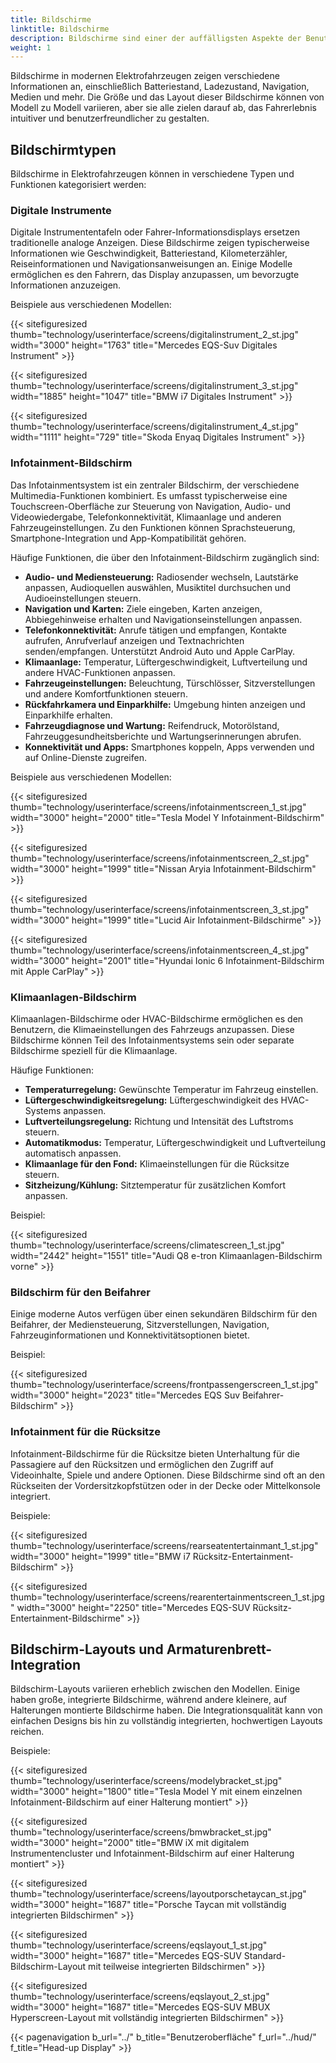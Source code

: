```yaml
---
title: Bildschirme
linktitle: Bildschirme
description: Bildschirme sind einer der auffälligsten Aspekte der Benutzeroberflächen moderner Elektrofahrzeuge, von kleinen Anzeigen, die grundlegende Informationen anzeigen, bis hin zu großen Touchscreens, die das Armaturenbrett dominieren.
weight: 1
---
```

<!-- markdownlint-disable MD033 -->

Bildschirme in modernen Elektrofahrzeugen zeigen verschiedene Informationen an, einschließlich Batteriestand, Ladezustand, Navigation, Medien und mehr. Die Größe und das Layout dieser Bildschirme können von Modell zu Modell variieren, aber sie alle zielen darauf ab, das Fahrerlebnis intuitiver und benutzerfreundlicher zu gestalten.

## Bildschirmtypen

Bildschirme in Elektrofahrzeugen können in verschiedene Typen und Funktionen kategorisiert werden:

### Digitale Instrumente

Digitale Instrumententafeln oder Fahrer-Informationsdisplays ersetzen traditionelle analoge Anzeigen. Diese Bildschirme zeigen typischerweise Informationen wie Geschwindigkeit, Batteriestand, Kilometerzähler, Reiseinformationen und Navigationsanweisungen an. Einige Modelle ermöglichen es den Fahrern, das Display anzupassen, um bevorzugte Informationen anzuzeigen.

Beispiele aus verschiedenen Modellen:

{{< sitefiguresized thumb="technology/userinterface/screens/digitalinstrument_2_st.jpg" width="3000" height="1763" title="Mercedes EQS-Suv Digitales Instrument" >}}

{{< sitefiguresized thumb="technology/userinterface/screens/digitalinstrument_3_st.jpg" width="1885" height="1047" title="BMW i7 Digitales Instrument" >}}

{{< sitefiguresized thumb="technology/userinterface/screens/digitalinstrument_4_st.jpg" width="1111" height="729" title="Skoda Enyaq Digitales Instrument" >}}

### Infotainment-Bildschirm

Das Infotainmentsystem ist ein zentraler Bildschirm, der verschiedene Multimedia-Funktionen kombiniert. Es umfasst typischerweise eine Touchscreen-Oberfläche zur Steuerung von Navigation, Audio- und Videowiedergabe, Telefonkonnektivität, Klimaanlage und anderen Fahrzeugeinstellungen. Zu den Funktionen können Sprachsteuerung, Smartphone-Integration und App-Kompatibilität gehören.

Häufige Funktionen, die über den Infotainment-Bildschirm zugänglich sind:

- **Audio- und Mediensteuerung:** Radiosender wechseln, Lautstärke anpassen, Audioquellen auswählen, Musiktitel durchsuchen und Audioeinstellungen steuern.
- **Navigation und Karten:** Ziele eingeben, Karten anzeigen, Abbiegehinweise erhalten und Navigationseinstellungen anpassen.
- **Telefonkonnektivität:** Anrufe tätigen und empfangen, Kontakte aufrufen, Anrufverlauf anzeigen und Textnachrichten senden/empfangen. Unterstützt Android Auto und Apple CarPlay.
- **Klimaanlage:** Temperatur, Lüftergeschwindigkeit, Luftverteilung und andere HVAC-Funktionen anpassen.
- **Fahrzeugeinstellungen:** Beleuchtung, Türschlösser, Sitzverstellungen und andere Komfortfunktionen steuern.
- **Rückfahrkamera und Einparkhilfe:** Umgebung hinten anzeigen und Einparkhilfe erhalten.
- **Fahrzeugdiagnose und Wartung:** Reifendruck, Motorölstand, Fahrzeuggesundheitsberichte und Wartungserinnerungen abrufen.
- **Konnektivität und Apps:** Smartphones koppeln, Apps verwenden und auf Online-Dienste zugreifen.

Beispiele aus verschiedenen Modellen:

{{< sitefiguresized thumb="technology/userinterface/screens/infotainmentscreen_1_st.jpg" width="3000" height="2000" title="Tesla Model Y Infotainment-Bildschirm" >}}

{{< sitefiguresized thumb="technology/userinterface/screens/infotainmentscreen_2_st.jpg" width="3000" height="1999" title="Nissan Aryia Infotainment-Bildschirm" >}}

{{< sitefiguresized thumb="technology/userinterface/screens/infotainmentscreen_3_st.jpg" width="3000" height="1999" title="Lucid Air Infotainment-Bildschirme" >}}

{{< sitefiguresized thumb="technology/userinterface/screens/infotainmentscreen_4_st.jpg" width="3000" height="2001" title="Hyundai Ionic 6 Infotainment-Bildschirm mit Apple CarPlay" >}}

### Klimaanlagen-Bildschirm

Klimaanlagen-Bildschirme oder HVAC-Bildschirme ermöglichen es den Benutzern, die Klimaeinstellungen des Fahrzeugs anzupassen. Diese Bildschirme können Teil des Infotainmentsystems sein oder separate Bildschirme speziell für die Klimaanlage.

Häufige Funktionen:

- **Temperaturregelung:** Gewünschte Temperatur im Fahrzeug einstellen.
- **Lüftergeschwindigkeitsregelung:** Lüftergeschwindigkeit des HVAC-Systems anpassen.
- **Luftverteilungsregelung:** Richtung und Intensität des Luftstroms steuern.
- **Automatikmodus:** Temperatur, Lüftergeschwindigkeit und Luftverteilung automatisch anpassen.
- **Klimaanlage für den Fond:** Klimaeinstellungen für die Rücksitze steuern.
- **Sitzheizung/Kühlung:** Sitztemperatur für zusätzlichen Komfort anpassen.

Beispiel:

{{< sitefiguresized thumb="technology/userinterface/screens/climatescreen_1_st.jpg" width="2442" height="1551" title="Audi Q8 e-tron Klimaanlagen-Bildschirm vorne" >}}

### Bildschirm für den Beifahrer

Einige moderne Autos verfügen über einen sekundären Bildschirm für den Beifahrer, der Mediensteuerung, Sitzverstellungen, Navigation, Fahrzeuginformationen und Konnektivitätsoptionen bietet.

Beispiel:

{{< sitefiguresized thumb="technology/userinterface/screens/frontpassengerscreen_1_st.jpg" width="3000" height="2023" title="Mercedes EQS Suv Beifahrer-Bildschirm" >}}

### Infotainment für die Rücksitze

Infotainment-Bildschirme für die Rücksitze bieten Unterhaltung für die Passagiere auf den Rücksitzen und ermöglichen den Zugriff auf Videoinhalte, Spiele und andere Optionen. Diese Bildschirme sind oft an den Rückseiten der Vordersitzkopfstützen oder in der Decke oder Mittelkonsole integriert.

Beispiele:

{{< sitefiguresized thumb="technology/userinterface/screens/rearseatentertainmant_1_st.jpg" width="3000" height="1999" title="BMW i7 Rücksitz-Entertainment-Bildschirm" >}}

{{< sitefiguresized thumb="technology/userinterface/screens/rearentertainmentscreen_1_st.jpg" width="3000" height="2250" title="Mercedes EQS-SUV Rücksitz-Entertainment-Bildschirme" >}}

## Bildschirm-Layouts und Armaturenbrett-Integration

Bildschirm-Layouts variieren erheblich zwischen den Modellen. Einige haben große, integrierte Bildschirme, während andere kleinere, auf Halterungen montierte Bildschirme haben. Die Integrationsqualität kann von einfachen Designs bis hin zu vollständig integrierten, hochwertigen Layouts reichen.

Beispiele:

{{< sitefiguresized thumb="technology/userinterface/screens/modelybracket_st.jpg" width="3000" height="1800" title="Tesla Model Y mit einem einzelnen Infotainment-Bildschirm auf einer Halterung montiert" >}}

{{< sitefiguresized thumb="technology/userinterface/screens/bmwbracket_st.jpg" width="3000" height="2000" title="BMW iX mit digitalem Instrumentencluster und Infotainment-Bildschirm auf einer Halterung montiert" >}}

{{< sitefiguresized thumb="technology/userinterface/screens/layoutporschetaycan_st.jpg" width="3000" height="1687" title="Porsche Taycan mit vollständig integrierten Bildschirmen" >}}

{{< sitefiguresized thumb="technology/userinterface/screens/eqslayout_1_st.jpg" width="3000" height="1687" title="Mercedes EQS-SUV Standard-Bildschirm-Layout mit teilweise integrierten Bildschirmen" >}}

{{< sitefiguresized thumb="technology/userinterface/screens/eqslayout_2_st.jpg" width="3000" height="1687" title="Mercedes EQS-SUV MBUX Hyperscreen-Layout mit vollständig integrierten Bildschirmen" >}}

{{< pagenavigation b_url="../" b_title="Benutzeroberfläche" f_url="../hud/" f_title="Head-up Display" >}}